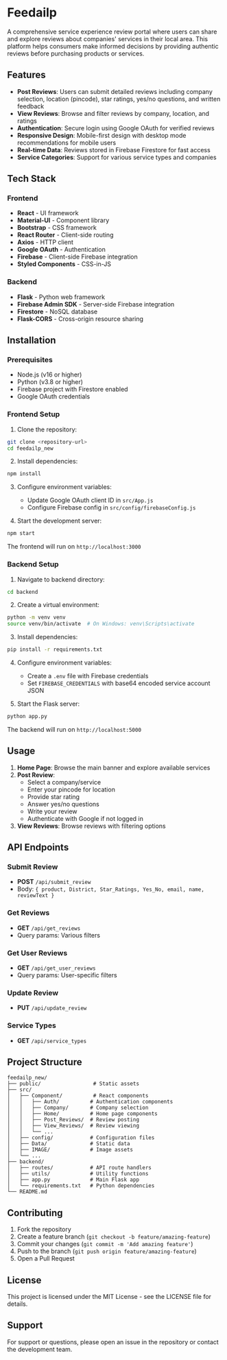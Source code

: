 # Feedailp

A comprehensive service experience review portal where users can share and explore reviews about companies' services in their local area. This platform helps consumers make informed decisions by providing authentic reviews before purchasing products or services.

## Features

- **Post Reviews**: Users can submit detailed reviews including company selection, location (pincode), star ratings, yes/no questions, and written feedback
- **View Reviews**: Browse and filter reviews by company, location, and ratings
- **Authentication**: Secure login using Google OAuth for verified reviews
- **Responsive Design**: Mobile-first design with desktop mode recommendations for mobile users
- **Real-time Data**: Reviews stored in Firebase Firestore for fast access
- **Service Categories**: Support for various service types and companies

## Tech Stack

### Frontend
- **React** - UI framework
- **Material-UI** - Component library
- **Bootstrap** - CSS framework
- **React Router** - Client-side routing
- **Axios** - HTTP client
- **Google OAuth** - Authentication
- **Firebase** - Client-side Firebase integration
- **Styled Components** - CSS-in-JS

### Backend
- **Flask** - Python web framework
- **Firebase Admin SDK** - Server-side Firebase integration
- **Firestore** - NoSQL database
- **Flask-CORS** - Cross-origin resource sharing

## Installation

### Prerequisites
- Node.js (v16 or higher)
- Python (v3.8 or higher)
- Firebase project with Firestore enabled
- Google OAuth credentials

### Frontend Setup

1. Clone the repository:
```bash
git clone <repository-url>
cd feedailp_new
```

2. Install dependencies:
```bash
npm install
```

3. Configure environment variables:
   - Update Google OAuth client ID in `src/App.js`
   - Configure Firebase config in `src/config/firebaseConfig.js`

4. Start the development server:
```bash
npm start
```

The frontend will run on `http://localhost:3000`

### Backend Setup

1. Navigate to backend directory:
```bash
cd backend
```

2. Create a virtual environment:
```bash
python -m venv venv
source venv/bin/activate  # On Windows: venv\Scripts\activate
```

3. Install dependencies:
```bash
pip install -r requirements.txt
```

4. Configure environment variables:
   - Create a `.env` file with Firebase credentials
   - Set `FIREBASE_CREDENTIALS` with base64 encoded service account JSON

5. Start the Flask server:
```bash
python app.py
```

The backend will run on `http://localhost:5000`

## Usage

1. **Home Page**: Browse the main banner and explore available services
2. **Post Review**:
   - Select a company/service
   - Enter your pincode for location
   - Provide star rating
   - Answer yes/no questions
   - Write your review
   - Authenticate with Google if not logged in
3. **View Reviews**: Browse reviews with filtering options

## API Endpoints

### Submit Review
- **POST** `/api/submit_review`
- Body: `{ product, District, Star_Ratings, Yes_No, email, name, reviewText }`

### Get Reviews
- **GET** `/api/get_reviews`
- Query params: Various filters

### Get User Reviews
- **GET** `/api/get_user_reviews`
- Query params: User-specific filters

### Update Review
- **PUT** `/api/update_review`

### Service Types
- **GET** `/api/service_types`

## Project Structure

```
feedailp_new/
├── public/                 # Static assets
├── src/
│   ├── Component/          # React components
│   │   ├── Auth/          # Authentication components
│   │   ├── Company/       # Company selection
│   │   ├── Home/          # Home page components
│   │   ├── Post_Reviews/  # Review posting
│   │   ├── View_Reviews/  # Review viewing
│   │   └── ...
│   ├── config/            # Configuration files
│   ├── Data/              # Static data
│   ├── IMAGE/             # Image assets
│   └── ...
├── backend/
│   ├── routes/            # API route handlers
│   ├── utils/             # Utility functions
│   ├── app.py             # Main Flask app
│   └── requirements.txt   # Python dependencies
└── README.md
```

## Contributing

1. Fork the repository
2. Create a feature branch (`git checkout -b feature/amazing-feature`)
3. Commit your changes (`git commit -m 'Add amazing feature'`)
4. Push to the branch (`git push origin feature/amazing-feature`)
5. Open a Pull Request

## License

This project is licensed under the MIT License - see the LICENSE file for details.

## Support

For support or questions, please open an issue in the repository or contact the development team.
